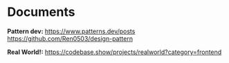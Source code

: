 # Documents

**Pattern dev:** https://www.patterns.dev/posts https://github.com/Ren0503/design-pattern

**Real World!:** https://codebase.show/projects/realworld?category=frontend
